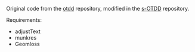 Original code from the [otdd](https://github.com/microsoft/otdd/tree/main) repository, modified in the [s-OTDD](https://github.com/hainn2803/s-OTDD/tree/main) repository.

Requirements:
- adjustText
- munkres
- Geomloss
